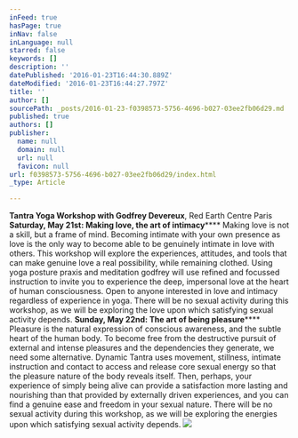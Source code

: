 ```yaml
---
inFeed: true
hasPage: true
inNav: false
inLanguage: null
starred: false
keywords: []
description: ''
datePublished: '2016-01-23T16:44:30.889Z'
dateModified: '2016-01-23T16:44:27.797Z'
title: ''
author: []
sourcePath: _posts/2016-01-23-f0398573-5756-4696-b027-03ee2fb06d29.md
published: true
authors: []
publisher:
  name: null
  domain: null
  url: null
  favicon: null
url: f0398573-5756-4696-b027-03ee2fb06d29/index.html
_type: Article

---
```

**Tantra Yoga Workshop with Godfrey Devereux**,  Red Earth Centre Paris                                                                                                                                       **Saturday, May 21st: Making
love, the art of intimacy****** Making
love is not a skill, but a frame of mind. Becoming intimate with your
own presence as love is the only way to become able to be genuinely
intimate in love with others. This workshop will explore the
experiences, attitudes, and tools that can make genuine love a real
possibility, while remaining clothed. Using yoga posture praxis and
meditation godfrey will use refined and focussed instruction to
invite you to experience the deep, impersonal love at the heart of
human consciousness. Open to anyone interested in love and intimacy
regardless of experience in yoga. There will be no sexual activity
during this workshop, as we will be exploring the love upon which
satisfying sexual activity depends.       **Sunday, May 22nd: The
art of being pleasure****** Pleasure
is the natural expression of conscious awareness, and the subtle
heart of the human body. To become free from the destructive pursuit
of external and intense pleasures and the dependencies they generate,
we need some alternative. Dynamic Tantra uses movement, stillness,
intimate instruction and contact to access and release core sexual
energy so that the pleasure nature of the body reveals itself.
Then, perhaps, your experience of simply being alive can provide a
satisfaction more lasting and nourishing than that provided by
externally driven experiences, and you can find a genuine ease and
freedom in your sexual nature. There
will be no sexual activity during this workshop, as we will be
exploring the energies upon which satisfying sexual activity depends.
![](https://the-grid-user-content.s3-us-west-2.amazonaws.com/2b54a120-ec67-4768-818e-b7baab1ed14b.jpg)